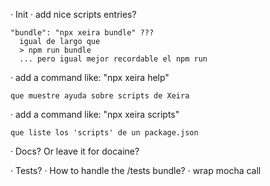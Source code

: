 · Init
  · add nice scripts entries?

    "bundle": "npx xeira bundle" ???
      igual de largo que
      > npm run bundle
      ... pero igual mejor recordable el npm run
  
  · add a command like:
    "npx xeira help"

    que muestre ayuda sobre scripts de Xeira

  · add a command like:
    "npx xeira scripts"

    que liste los 'scripts' de un package.json 


· Docs? Or leave it for docaine?

· Tests? 
  · How to handle the /tests bundle?
  · wrap mocha call
